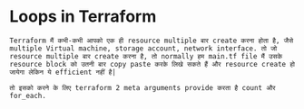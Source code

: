 # Loops in Terraform

```Terraform मैं कभी-कभी आपको एक ही resource multiple बार create करना होता है, जैसे multiple Virtual machine, storage account, network interface. तो जो resource multiple बार create करना है, तो normally हम main.tf file मैं उसके resource block को उतनी बार copy paste करके लिखे सकते हैं और resource create हो जायेगा लेकिन ये efficient नहीं है|``` 


```तो इसको करने के लिए terraform 2 meta arguments provide करता है count और for_each.```

